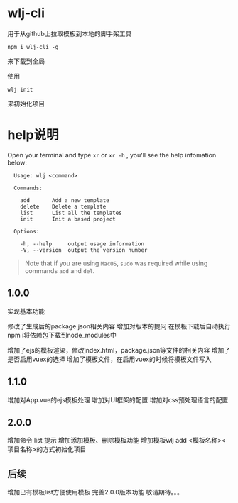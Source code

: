 <!--
 * @Author: 
 * @Date: 2020-07-21 19:41:42
 * @LastEditors: wanglijuan01
 * @LastEditTime: 2020-07-29 19:02:31
 * @Description: 
--> 
# wlj-cli
用于从github上拉取模板到本地的脚手架工具  
```
npm i wlj-cli -g
```
来下载到全局

使用
```
wlj init
```
来初始化项目

# help说明
Open your terminal and type `xr` or `xr -h` , you'll see the help infomation below:
```
  Usage: wlj <command>

  Commands:

    add       Add a new template
    delete    Delete a template
    list      List all the templates
    init      Init a based project

  Options:

    -h, --help     output usage information
    -V, --version  output the version number
```

> Note that if you are using `MacOS`, `sudo` was required while using commands `add` and `del`.


## 1.0.0
实现基本功能

修改了生成后的package.json相关内容
增加对版本的提问
在模板下载后自动执行npm i将依赖包下载到node_modules中

增加了ejs的模板渲染，修改index.html，package.json等文件的相关内容
增加了是否启用vuex的选择
增加了模板文件，在启用vuex的时候将模板文件写入
## 1.1.0
增加对App.vue的ejs模板处理
增加对UI框架的配置
增加对css预处理语言的配置

## 2.0.0
增加命令 list 提示
增加添加模板、删除模板功能
增加模板wlj add <模板名称><项目名称>的方式初始化项目

## 后续
增加已有模板list方便使用模板
完善2.0.0版本功能
敬请期待。。。


